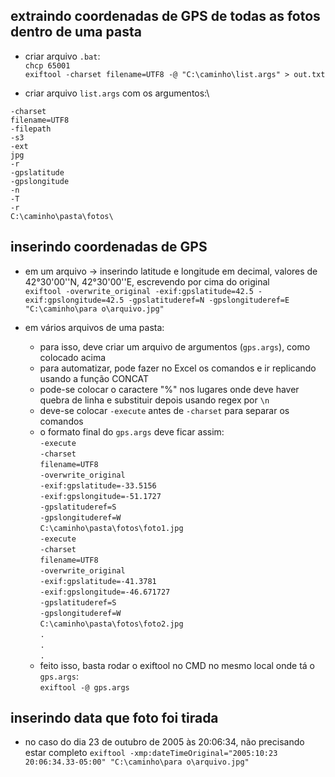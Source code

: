 ## extraindo coordenadas de GPS de todas as fotos dentro de uma pasta
 - criar arquivo `.bat`:\
  `chcp 65001`\
  `exiftool -charset filename=UTF8 -@ "C:\caminho\list.args" > out.txt`
  
 - criar arquivo `list.args` com os argumentos:\

  `-charset`\
  `filename=UTF8`\
  `-filepath`\
  `-s3`\
  `-ext`\
  `jpg`\
  `-r`\
  `-gpslatitude`\
  `-gpslongitude`\
  `-n`\
  `-T`\
  `-r`\
  `C:\caminho\pasta\fotos\`

## inserindo coordenadas de GPS
- em um arquivo -> inserindo latitude e longitude em decimal, valores de 42°30'00''N, 42°30'00''E, escrevendo por cima do original\
`exiftool -overwrite_original -exif:gpslatitude=42.5 -exif:gpslongitude=42.5 -gpslatituderef=N -gpslongituderef=E "C:\caminho\para o\arquivo.jpg"`

- em vários arquivos de uma pasta:
  - para isso, deve criar um arquivo de argumentos (`gps.args`), como colocado acima
  - para automatizar, pode fazer no Excel os comandos e ir replicando usando a função CONCAT
  - pode-se colocar o caractere "%" nos lugares onde deve haver quebra de linha e substituir depois usando regex por `\n`
  - deve-se colocar `-execute` antes de `-charset` para separar os comandos
  - o formato final do `gps.args` deve ficar assim:\
   `-execute`\
   `-charset`\
   `filename=UTF8`\
   `-overwrite_original`\
   `-exif:gpslatitude=-33.5156`\
   `-exif:gpslongitude=-51.1727`\
   `-gpslatituderef=S`\
   `-gpslongituderef=W`\
   `C:\caminho\pasta\fotos\foto1.jpg`\
   `-execute`\
   `-charset`\
   `filename=UTF8`\
   `-overwrite_original`\
   `-exif:gpslatitude=-41.3781`\
   `-exif:gpslongitude=-46.671727`\
   `-gpslatituderef=S`\
   `-gpslongituderef=W`\
   `C:\caminho\pasta\fotos\foto2.jpg`\
   `.`\
   `.`\
   `.`
  - feito isso, basta rodar o exiftool no CMD no mesmo local onde tá o `gps.args`:\
  `exiftool -@ gps.args`

## inserindo data que foto foi tirada
 - no caso do dia 23 de outubro de 2005 às 20:06:34, não precisando estar completo
 `exiftool -xmp:dateTimeOriginal="2005:10:23 20:06:34.33-05:00" "C:\caminho\para o\arquivo.jpg"`
